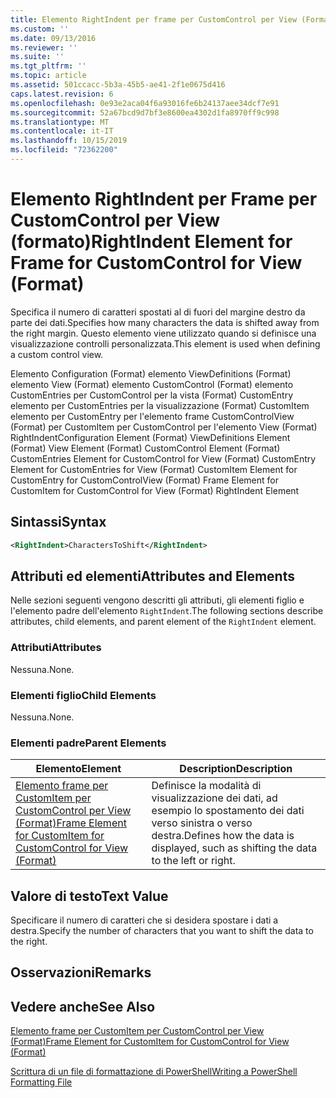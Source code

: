 ```yaml
---
title: Elemento RightIndent per frame per CustomControl per View (Format) | Microsoft Docs
ms.custom: ''
ms.date: 09/13/2016
ms.reviewer: ''
ms.suite: ''
ms.tgt_pltfrm: ''
ms.topic: article
ms.assetid: 501ccacc-5b3a-45b5-ae41-2f1e0675d416
caps.latest.revision: 6
ms.openlocfilehash: 0e93e2aca04f6a93016fe6b24137aee34dcf7e91
ms.sourcegitcommit: 52a67bcd9d7bf3e8600ea4302d1fa8970ff9c998
ms.translationtype: MT
ms.contentlocale: it-IT
ms.lasthandoff: 10/15/2019
ms.locfileid: "72362200"
---
```

# <a name="rightindent-element-for-frame-for-customcontrol-for-view-format"></a><span data-ttu-id="1966f-102">Elemento RightIndent per Frame per CustomControl per View (formato)</span><span class="sxs-lookup"><span data-stu-id="1966f-102">RightIndent Element for Frame for CustomControl for View (Format)</span></span>

<span data-ttu-id="1966f-103">Specifica il numero di caratteri spostati al di fuori del margine destro da parte dei dati.</span><span class="sxs-lookup"><span data-stu-id="1966f-103">Specifies how many characters the data is shifted away from the right margin.</span></span> <span data-ttu-id="1966f-104">Questo elemento viene utilizzato quando si definisce una visualizzazione controlli personalizzata.</span><span class="sxs-lookup"><span data-stu-id="1966f-104">This element is used when defining a custom control view.</span></span>

<span data-ttu-id="1966f-105">Elemento Configuration (Format) elemento ViewDefinitions (Format) elemento View (Format) elemento CustomControl (Format) elemento CustomEntries per CustomControl per la vista (Format) CustomEntry elemento per CustomEntries per la visualizzazione (Format) CustomItem elemento per CustomEntry per l'elemento frame CustomControlView (Format) per CustomItem per CustomControl per l'elemento View (Format) RightIndent</span><span class="sxs-lookup"><span data-stu-id="1966f-105">Configuration Element (Format) ViewDefinitions Element (Format) View Element (Format) CustomControl Element (Format) CustomEntries Element for CustomControl for View (Format) CustomEntry Element for CustomEntries for View (Format) CustomItem Element for CustomEntry for CustomControlView (Format) Frame Element for CustomItem for CustomControl for View (Format) RightIndent Element</span></span>

## <a name="syntax"></a><span data-ttu-id="1966f-106">Sintassi</span><span class="sxs-lookup"><span data-stu-id="1966f-106">Syntax</span></span>

```xml
<RightIndent>CharactersToShift</RightIndent>
```

## <a name="attributes-and-elements"></a><span data-ttu-id="1966f-107">Attributi ed elementi</span><span class="sxs-lookup"><span data-stu-id="1966f-107">Attributes and Elements</span></span>

<span data-ttu-id="1966f-108">Nelle sezioni seguenti vengono descritti gli attributi, gli elementi figlio e l'elemento padre dell'elemento `RightIndent`.</span><span class="sxs-lookup"><span data-stu-id="1966f-108">The following sections describe attributes, child elements, and parent element of the `RightIndent` element.</span></span>

### <a name="attributes"></a><span data-ttu-id="1966f-109">Attributi</span><span class="sxs-lookup"><span data-stu-id="1966f-109">Attributes</span></span>

<span data-ttu-id="1966f-110">Nessuna.</span><span class="sxs-lookup"><span data-stu-id="1966f-110">None.</span></span>

### <a name="child-elements"></a><span data-ttu-id="1966f-111">Elementi figlio</span><span class="sxs-lookup"><span data-stu-id="1966f-111">Child Elements</span></span>

<span data-ttu-id="1966f-112">Nessuna.</span><span class="sxs-lookup"><span data-stu-id="1966f-112">None.</span></span>

### <a name="parent-elements"></a><span data-ttu-id="1966f-113">Elementi padre</span><span class="sxs-lookup"><span data-stu-id="1966f-113">Parent Elements</span></span>

|<span data-ttu-id="1966f-114">Elemento</span><span class="sxs-lookup"><span data-stu-id="1966f-114">Element</span></span>|<span data-ttu-id="1966f-115">Description</span><span class="sxs-lookup"><span data-stu-id="1966f-115">Description</span></span>|
|-------------|-----------------|
|[<span data-ttu-id="1966f-116">Elemento frame per CustomItem per CustomControl per View (Format)</span><span class="sxs-lookup"><span data-stu-id="1966f-116">Frame Element for CustomItem for CustomControl for View (Format)</span></span>](./frame-element-for-customitem-for-customcontrol-for-view-format.md)|<span data-ttu-id="1966f-117">Definisce la modalità di visualizzazione dei dati, ad esempio lo spostamento dei dati verso sinistra o verso destra.</span><span class="sxs-lookup"><span data-stu-id="1966f-117">Defines how the data is displayed, such as shifting the data to the left or right.</span></span>|

## <a name="text-value"></a><span data-ttu-id="1966f-118">Valore di testo</span><span class="sxs-lookup"><span data-stu-id="1966f-118">Text Value</span></span>

<span data-ttu-id="1966f-119">Specificare il numero di caratteri che si desidera spostare i dati a destra.</span><span class="sxs-lookup"><span data-stu-id="1966f-119">Specify the number of characters that you want to shift the data to the right.</span></span>

## <a name="remarks"></a><span data-ttu-id="1966f-120">Osservazioni</span><span class="sxs-lookup"><span data-stu-id="1966f-120">Remarks</span></span>

## <a name="see-also"></a><span data-ttu-id="1966f-121">Vedere anche</span><span class="sxs-lookup"><span data-stu-id="1966f-121">See Also</span></span>

[<span data-ttu-id="1966f-122">Elemento frame per CustomItem per CustomControl per View (Format)</span><span class="sxs-lookup"><span data-stu-id="1966f-122">Frame Element for CustomItem for CustomControl for View (Format)</span></span>](./frame-element-for-customitem-for-customcontrol-for-view-format.md)

[<span data-ttu-id="1966f-123">Scrittura di un file di formattazione di PowerShell</span><span class="sxs-lookup"><span data-stu-id="1966f-123">Writing a PowerShell Formatting File</span></span>](./writing-a-powershell-formatting-file.md)
